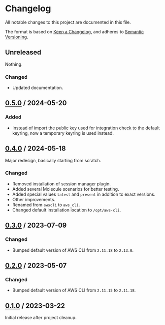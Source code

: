 # Changelog

All notable changes to this project are documented in this file.

The format is based on [Keep a Changelog](https://keepachangelog.com/en/1.1.0),
and adheres to [Semantic Versioning](https://semver.org/spec/v2.0.0).

## Unreleased

Nothing.

### Changed

- Updated documentation.

## [0.5.0](https://github.com/trallnag/ansible-role-awscli/compare/v0.4.0...v0.5.0) / 2024-05-20

### Added

- Instead of import the public key used for integration check to the default
  keyring, now a temporary keyring is used instead.

## [0.4.0](https://github.com/trallnag/ansible-role-awscli/compare/v0.3.0...v0.4.0) / 2024-05-18

Major redesign, basically starting from scratch.

### Changed

- Removed installation of session manager plugin.
- Added several Molecule scenarios for better testing.
- Added special values `latest` and `present` in addition to exact versions.
- Other improvements.
- Renamed from `awscli` to `aws_cli`.
- Changed default installation location to `/opt/aws-cli`.

## [0.3.0](https://github.com/trallnag/ansible-role-awscli/compare/v0.2.0...v0.3.0) / 2023-07-09

### Changed

- Bumped default version of AWS CLI from `2.11.18` to `2.13.0`.

## [0.2.0](https://github.com/trallnag/ansible-role-awscli/compare/v0.1.0...v0.2.0) / 2023-05-07

### Changed

- Bumped default version of AWS CLI from `2.11.15` to `2.11.18`.

## [0.1.0](https://github.com/trallnag/ansible-role-awscli/compare/0f0c4a8a6659cf59e205e9993b2b237bebce7005...v0.1.0) / 2023-03-22

Initial release after project cleanup.
